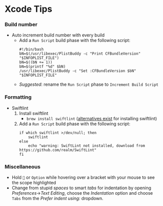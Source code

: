 <!-- permalink: f0771b2f44b613a40f7078de16db0875 DO NOT DELETE OR EDIT THIS LINE -->
# Xcode Tips


### Build number
* Auto increment build number with every build
	* Add a `Run Script` build phase with the following script:
		```
		#!/bin/bash
		bN=$(/usr/libexec/PlistBuddy -c "Print CFBundleVersion" "$INFOPLIST_FILE")
		bN=$((bN += 1))
		bN=$(printf "%d" $bN)
		/usr/libexec/PlistBuddy -c "Set :CFBundleVersion $bN" "$INFOPLIST_FILE"
		```
	* *Suggested*: rename the `Run Script` phase to `Increment Build Script`


### Formatting
* Swiftlint
	1. Install swiftlint
		* `brew install swiftlint` ([alternatives exist](https://github.com/realm/SwiftLint#installation) for installing swiftlint)
	1. Add a `Run Script` build phase with the following script:
		```
		if which swiftlint >/dev/null; then
			swiftlint
		else
			echo "warning: SwiftLint not installed, download from https://github.com/realm/SwiftLint"
		fi
		```

### Miscellaneous
* Hold `` or `Option` while hovering over a bracket with your mouse to see the scope highlighted
* Change from stupid *spaces* to smart *tabs* for indentation by opening *Preferences*->*Text Editing*, choose the *Indentation* option and choose `Tabs` from the *Prefer indent using:* dropdown.
